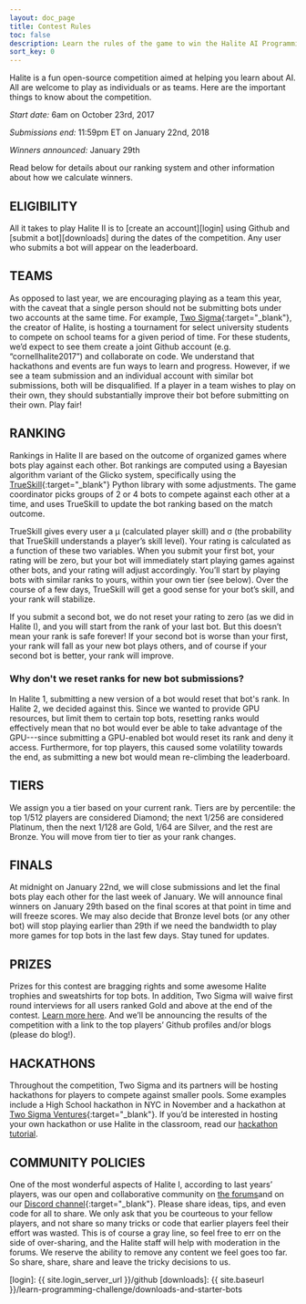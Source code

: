 ```yaml
---
layout: doc_page
title: Contest Rules
toc: false
description: Learn the rules of the game to win the Halite AI Programming Challenge.
sort_key: 0
---
```


Halite is a fun open-source competition aimed at helping you learn about AI.  All are welcome to play as individuals or as teams. Here are the important things to know about the competition.

*Start date:* 6am on October 23rd, 2017

*Submissions end:* 11:59pm ET on January 22nd, 2018

*Winners announced:* January 29th

Read below for details about our ranking system and other information about how we calculate winners.


## ELIGIBILITY

All it takes to play Halite II is to [create an account][login] using Github and [submit a bot][downloads] during the dates of the competition. Any user who submits a bot will appear on the leaderboard.

## TEAMS

As opposed to last year, we are encouraging playing as a team this year, with the caveat that a single person should not be submitting bots under two accounts at the same time. For example, [Two Sigma](https://www.twosigma.com){:target="_blank"}, the creator of Halite, is hosting a tournament for select university students to compete on school teams for a given period of time. For these students, we’d expect to see them create a joint Github account (e.g. “cornellhalite2017”) and collaborate on code. We understand that hackathons and events are fun ways to learn and progress. However, if we see a team submission and an individual account with similar bot submissions, both will be disqualified. If a player in a team wishes to play on their own, they should substantially improve their bot before submitting on their own. Play fair!

## RANKING
Rankings in Halite II are based on the outcome of organized games where bots play against each other. Bot rankings are computed using a Bayesian algorithm variant of the Glicko system, specifically using the [TrueSkill](https://www.microsoft.com/en-us/research/project/trueskill-ranking-system/){:target="_blank"} Python library with some adjustments. The game coordinator picks groups of 2 or 4 bots to compete against each other at a time, and uses TrueSkill to update the bot ranking based on the match outcome.

TrueSkill gives every user a μ (calculated player skill) and σ (the probability that TrueSkill understands a player’s skill level). Your rating is calculated as a function of these two variables. When you submit your first bot, your rating will be zero, but your bot will immediately start playing games against other bots, and your rating will adjust accordingly. You’ll start by playing bots with similar ranks to yours, within your own tier (see below). Over the course of a few days, TrueSkill will get a good sense for your bot’s skill, and your rank will stabilize.

If you submit a second bot, we do not reset your rating to zero (as we did in Halite I), and you will start from the rank of your last bot. But this doesn’t mean your rank is safe forever! If your second bot is worse than your first, your rank will fall as your new bot plays others, and of course if your second bot is better, your rank will improve.

### Why don't we reset ranks for new bot submissions?

In Halite 1, submitting a new version of a bot would reset that bot's rank. In Halite 2, we decided against this. Since we wanted to provide GPU resources, but limit them to certain top bots, resetting ranks would effectively mean that no bot would ever be able to take advantage of the GPU---since submitting a GPU-enabled bot would reset its rank and deny it access. Furthermore, for top players, this caused some volatility towards the end, as submitting a new bot would mean re-climbing the leaderboard.

## TIERS
We assign you a tier based on your current rank.  Tiers are by percentile: the top 1/512 players are considered Diamond; the next 1/256 are considered Platinum, then the next 1/128 are Gold, 1/64 are Silver, and the rest are Bronze. You will move from tier to tier as your rank changes.

## FINALS
At midnight on January 22nd, we will close submissions and let the final bots play each other for the last week of January. We will announce final winners on January 29th based on the final scores at that point in time and will freeze scores. We may also decide that Bronze level bots (or any other bot) will stop playing earlier than 29th if we need the bandwidth to play more games for top bots in the last few days. Stay tuned for updates.

## PRIZES
Prizes for this contest are bragging rights and some awesome Halite trophies and sweatshirts for top bots. In addition, Two Sigma will waive first round interviews for all users ranked Gold and above at the end of the contest. [Learn more here](two-sigma-recruiting). And we’ll be announcing the results of the competition with a link to the top players’ Github profiles and/or blogs (please do blog!).

## HACKATHONS
Throughout the competition, Two Sigma and its partners will be hosting hackathons for players to compete against smaller pools. Some examples include a High School hackathon in NYC in November and a hackathon at [Two Sigma Ventures](https://www.twosigmaventures.com/){:target="_blank"}. If you’d be interested in hosting your own hackathon or use Halite in the classroom, read our [hackathon tutorial](hackathon-rules).

## COMMUNITY POLICIES
One of the most wonderful aspects of Halite I, according to last years’ players, was our open and collaborative community on [the forums](https://forums.halite.io)and on our [Discord channel](https://discordapp.com/invite/EqW8DCB){:target="_blank"}. Please share ideas, tips, and even code for all to share. We only ask that you be courteous to your fellow players, and not share so many tricks or code that earlier players feel their effort was wasted. This is of course a gray line, so feel free to err on the side of over-sharing, and the Halite staff will help with moderation in the forums. We reserve the ability to remove any content we feel goes too far. So share, share, share and leave the tricky decisions to us.

[login]: {{ site.login_server_url }}/github
[downloads]: {{ site.baseurl }}/learn-programming-challenge/downloads-and-starter-bots
